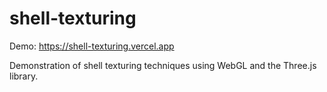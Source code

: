 # shell-texturing

Demo: https://shell-texturing.vercel.app

Demonstration of shell texturing techniques using WebGL and the Three.js library.